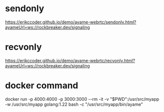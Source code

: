 # sendonly
https://erikccoder.github.io/demo/ayame-webrtc/sendonly.html?ayameUrl=ws://rockbreaker.dev/signaling

# recvonly
https://erikccoder.github.io/demo/ayame-webrtc/recvonly.html?ayameUrl=ws://rockbreaker.dev/signaling

# docker command
docker run -p 4000:4000 -p 3000:3000 --rm -it -v "$PWD":/usr/src/myapp -w /usr/src/myapp golang:1.22 bash -c "/usr/src/myapp/bin/ayame"
